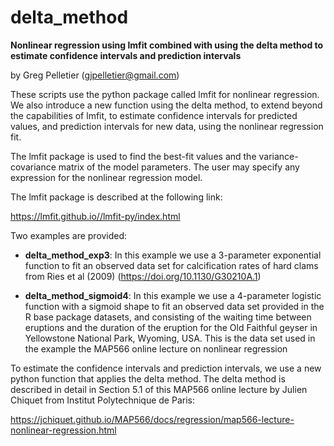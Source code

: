 # delta_method

**Nonlinear regression using lmfit combined with using the delta method to estimate confidence intervals and prediction intervals**

by Greg Pelletier (gjpelletier@gmail.com)

These scripts use the python package called lmfit for nonlinear regression. We also introduce a new function using the delta method, to extend beyond the capabilities of lmfit, to estimate confidence intervals for predicted values, and prediction intervals for new data, using the nonlinear regression fit.

The lmfit package is used to find the best-fit values and the variance-covariance matrix of the model parameters. The user may specify any expression for the nonlinear regression model. 

The lmfit package is described at the following link:

https://lmfit.github.io//lmfit-py/index.html

Two examples are provided: 

- **delta_method_exp3**: In this example we use a 3-parameter exponential function to fit an observed data set for calcification rates of hard clams from Ries et al (2009) (https://doi.org/10.1130/G30210A.1)

- **delta_method_sigmoid4**: In this example we use a 4-parameter logistic function with a sigmoid shape to fit an observed data set provided in the R base package datasets, and consisting of the waiting time between eruptions and the duration of the eruption for the Old Faithful geyser in Yellowstone National Park, Wyoming, USA. This is the data set used in the example the MAP566 online lecture on nonlinear regression

To estimate the confidence intervals and prediction intervals, we use a new python function that applies the delta method. The delta method is described in detail in Section 5.1 of this MAP566 online lecture by Julien Chiquet from Institut Polytechnique de Paris:

https://jchiquet.github.io/MAP566/docs/regression/map566-lecture-nonlinear-regression.html

